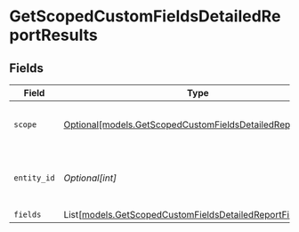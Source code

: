# GetScopedCustomFieldsDetailedReportResults


## Fields

| Field                                                                                                              | Type                                                                                                               | Required                                                                                                           | Description                                                                                                        |
| ------------------------------------------------------------------------------------------------------------------ | ------------------------------------------------------------------------------------------------------------------ | ------------------------------------------------------------------------------------------------------------------ | ------------------------------------------------------------------------------------------------------------------ |
| `scope`                                                                                                            | [Optional[models.GetScopedCustomFieldsDetailedReportScope]](../models/getscopedcustomfieldsdetailedreportscope.md) | :heavy_minus_sign:                                                                                                 | Value definition scope (entity type)                                                                               |
| `entity_id`                                                                                                        | *Optional[int]*                                                                                                    | :heavy_minus_sign:                                                                                                 | Entity identifier (device, organization, location)                                                                 |
| `fields`                                                                                                           | List[[models.GetScopedCustomFieldsDetailedReportFields](../models/getscopedcustomfieldsdetailedreportfields.md)]   | :heavy_minus_sign:                                                                                                 | Field values                                                                                                       |